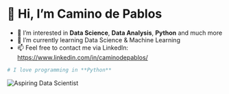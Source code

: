 # 👋 Hi, I’m Camino de Pablos
- 👀 I’m interested in **Data Science**, **Data Analysis**, **Python** and much more
- 🌱 I’m currently learning Data Science & Machine Learning
- 📫 Feel free to contact me via LinkedIn: https://www.linkedin.com/in/caminodepablos/

``` python
# I love programming in **Python**
```

![Aspiring Data Scientist](https://media.licdn.com/dms/image/v2/D4D16AQGRMDzd5csXyA/profile-displaybackgroundimage-shrink_350_1400/B4DZXMuGPvGkAc-/0/1742896392011?e=1749081600&v=beta&t=6F7soDFeyFtmJ49C4Qc9Qz7A25h_z4huu-BwN1WAQ1E)

